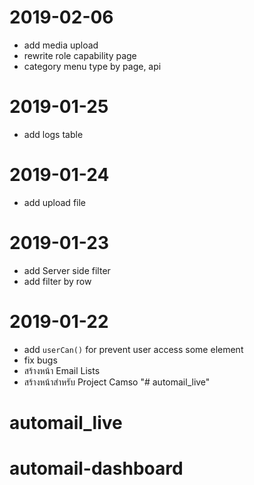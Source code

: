 # 2019-02-06

- add media upload 
- rewrite role capability page
- category menu type by page, api

# 2019-01-25

- add logs table 

# 2019-01-24

- add upload file

# 2019-01-23

- add Server side filter
- add filter by row

# 2019-01-22

- add `userCan()` for prevent user access some element
- fix bugs
- สร้างหน้า Email Lists
- สร้างหน้าสำหรับ Project Camso
"# automail_live" 
# automail_live
# automail-dashboard
